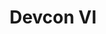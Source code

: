 ﻿---
number: 6
title: Devcon VI
description: 'Devcon VI brought the Ethereum ecosystem to South America, to Bogotá, Colombia. The Latin American Ethereum community paved the Road to Devcon VI by organizing about 14 community events around Latin America. With over 6,000 attendees and contributors, around 350 speakers, and 9 talk rooms, it was the biggest Devcon yet. Rumors has it that it was also the <a href="https://twitter.com/avsa/status/1581065131055718400?s=20&t=Xn7yWechukX6JkoHI07jFA">best Devcon ever.</a>'
location: 'Bogotá, Colombia'
startDate: 2022-10-11
endDate: 2022-10-14
urls:
  - title: Watch
    url: https://archive.devcon.org/archive/watch?edition=6
---

